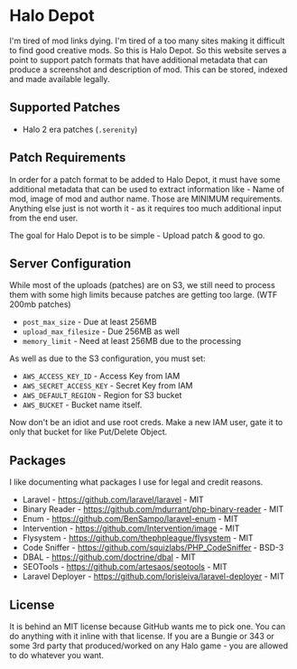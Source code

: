 # Halo Depot

I'm tired of mod links dying. I'm tired of a too many sites making it difficult to find good creative mods. So this is
Halo Depot. So this website serves a point to support patch formats that have additional metadata that can produce
a screenshot and description of mod. This can be stored, indexed and made available legally.

## Supported Patches

 * Halo 2 era patches (`.serenity`)
 
## Patch Requirements

 In order for a patch format to be added to Halo Depot, it must have some additional metadata that can be used to
 extract information like - Name of mod, image of mod and author name. Those are MINIMUM requirements. Anything else 
 just is not worth it - as it requires too much additional input from the end user.
 
 The goal for Halo Depot is to be simple - Upload patch & good to go.
 
## Server Configuration

 While most of the uploads (patches) are on S3, we still need to process them with some high limits because
 patches are getting too large. (WTF 200mb patches)
 
  * `post_max_size` - Due at least 256MB
  * `upload_max_filesize` - Due 256MB as well
  * `memory_limit` - Need at least 256MB due to the processing
  
As well as due to the S3 configuration, you must set:

 * `AWS_ACCESS_KEY_ID` - Access Key from IAM
 * `AWS_SECRET_ACCESS_KEY` - Secret Key from IAM
 * `AWS_DEFAULT_REGION` - Region for S3 bucket
 * `AWS_BUCKET` - Bucket name itself.
 
Now don't be an idiot and use root creds. Make a new IAM user, gate it to only that bucket for like Put/Delete Object.
 
## Packages

 I like documenting what packages I use for legal and credit reasons.
 
 * Laravel - https://github.com/laravel/laravel - MIT
 * Binary Reader - https://github.com/mdurrant/php-binary-reader - MIT
 * Enum - https://github.com/BenSampo/laravel-enum - MIT
 * Intervention - https://github.com/Intervention/image - MIT
 * Flysystem - https://github.com/thephpleague/flysystem - MIT
 * Code Sniffer - https://github.com/squizlabs/PHP_CodeSniffer - BSD-3
 * DBAL - https://github.com/doctrine/dbal - MIT
 * SEOTools - https://github.com/artesaos/seotools - MIT
 * Laravel Deployer - https://github.com/lorisleiva/laravel-deployer - MIT
 
## License

 It is behind an MIT license because GitHub wants me to pick one. You can do anything with it inline with that license.
 If you are a Bungie or 343 or some 3rd party that produced/worked on any Halo game - you are allowed to do whatever
 you want.

